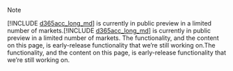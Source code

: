 > [!NOTE]
> <span data-ttu-id="fec54-101">[!INCLUDE [d365acc_long_md](d365acc_long_md.md)] is currently in public preview in a limited number of markets.</span><span class="sxs-lookup"><span data-stu-id="fec54-101">[!INCLUDE [d365acc_long_md](d365acc_long_md.md)] is currently in public preview in a limited number of markets.</span></span> <span data-ttu-id="fec54-102">The functionality, and the content on this page, is early-release functionality that we’re still working on.</span><span class="sxs-lookup"><span data-stu-id="fec54-102">The functionality, and the content on this page, is early-release functionality that we’re still working on.</span></span>
